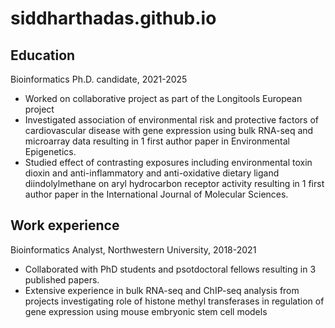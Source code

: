# siddharthadas.github.io


## Education
Bioinformatics Ph.D. candidate, 2021-2025
- Worked on collaborative project as part of the Longitools European project
- Investigated association of environmental risk and protective factors of cardiovascular disease with gene expression using bulk RNA-seq and microarray data resulting in 1 first author paper in Environmental Epigenetics.
- Studied effect of contrasting exposures including environmental toxin dioxin and anti-inflammatory and anti-oxidative dietary ligand diindolylmethane on aryl hydrocarbon receptor activity resulting in 1 first author paper in the International Journal of Molecular Sciences.

## Work experience
Bioinformatics Analyst, Northwestern University, 2018-2021
- Collaborated with PhD students and psotdoctoral fellows resulting in 3 published papers.
- Extensive experience in bulk RNA-seq and ChIP-seq analysis from projects investigating role of histone methyl transferases in regulation of gene expression using mouse embryonic stem cell models
